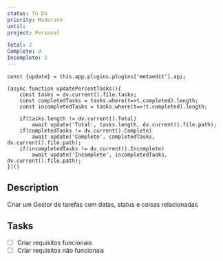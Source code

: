 ```yaml
---
status: To Do
priority: Moderate
until: 
project: Personal

Total: 2
Complete: 0
Incomplete: 2
---
```

```dataviewjs
const {update} = this.app.plugins.plugins['metaedit'].api;

(async function updatePercentTasks(){
	const tasks = dv.current().file.tasks;
	const completedTasks = tasks.where(t=>t.completed).length;
	const incompletedTasks = tasks.where(t=>!t.completed).length;
	
	if(tasks.length != dv.current().Total)
		await update('Total', tasks.length, dv.current().file.path);
	if(completedTasks != dv.current().Complete)
		await update('Complete', completedTasks, dv.current().file.path);
	if(incompletedTasks != dv.current().Incomplete)
		await update('Incomplete', incompletedTasks, dv.current().file.path);
})()
```
## Description
Criar um Gestor de tarefas com datas, status e coisas relacionadas

## Tasks
- [ ] Criar requisitos funcionais
- [ ] Criar requisitos não funcionais